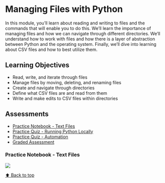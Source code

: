 # Managing Files with Python

In this module, you’ll learn about reading and writing to files and the commands that will enable you to do this. We’ll learn the importance of managing files and how we can navigate through different directories. We’ll understand how to work with files and how there is a layer of abstraction between Python and the operating system. Finally, we’ll dive into learning about CSV files and how to best utilize them.

## Learning Objectives

- Read, write, and iterate through files
- Manage files by moving, deleting, and renaming files
- Create and navigate through directories
- Define what CSV files are and read from them
- Write and make edits to CSV files within directories

## Assessments

- [Practice Notebook - Text Files](#Practice-Notebook---Text-Files)
- [Practice Quiz - Running Python Locally](#Practice-Quiz---Running-Python-Locally)
- [Practice Quiz - Automation](#Practice-Quiz---Automation)
- [Graded Assessment](#Graded-Assessment)



### Practice Notebook - Text Files

<p align="left">
  <a href="https://nbviewer.org/github/RdEl00/Google-IT-Automation-with-Python-Professional-Certificate/blob/master/C1_Crash%20Course%20on%20Python/Week5/lab/C1M5L2_Methods_and_Classes_V3.ipynb"><img src=https://img.shields.io/badge/Jupyter-Open%20Notebook-orange?></a>
</p>


[ :arrow_up: Back to top](#Managing-Files-with-Python)






